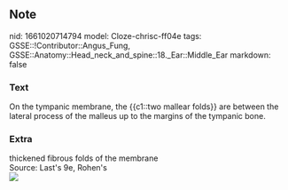 ## Note
nid: 1661020714794
model: Cloze-chrisc-ff04e
tags: GSSE::!Contributor::Angus_Fung, GSSE::Anatomy::Head_neck_and_spine::18._Ear::Middle_Ear
markdown: false

### Text
On the tympanic membrane, the {{c1::two mallear folds}} are between the lateral process of the malleus up to the margins of the tympanic bone.

### Extra
<div>
  thickened fibrous folds of the membrane
</div>Source: Last's 9e, Rohen's
<div><img src=
"paste-c1cdfd32986d3e9284df1d077f5d828abf94bce8.jpg"></div>
